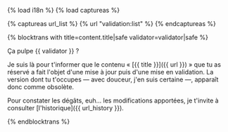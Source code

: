 {% load i18n %}
{% load captureas %}

{% captureas url_list %}
    {% url "validation:list" %}
{% endcaptureas %}

{% blocktrans with title=content.title|safe validator=validator|safe %}

Ça pulpe {{ validator }}&nbsp;?

Je suis là pour t'informer que le contenu « [{{ title }}]({{ url }}) » que tu 
as réservé a fait l'objet d'une mise à jour puis d'une mise en validation. La 
version dont tu t'occupes — avec douceur, j'en suis certaine —, apparaît donc comme 
obsolète.

Pour constater les dégâts, euh... les modifications apportées, 
je t'invite à consulter [l'historique]({{ url_history }}).

{%  endblocktrans %}
